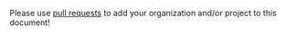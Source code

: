 Please use [pull requests](https://github.com/rafaelfernandezgis/react-algolia-placesExtended/pulls) to add your organization and/or project to this document!
